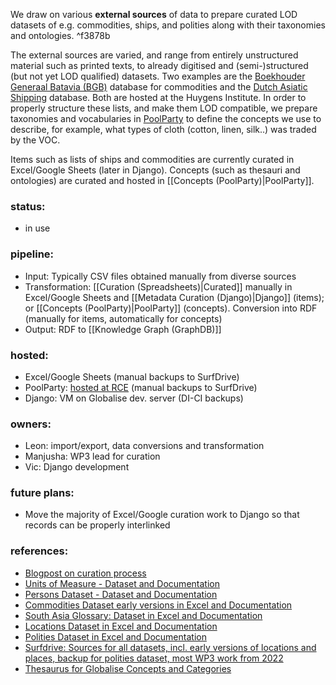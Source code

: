 We draw on various **external sources** of data to prepare curated LOD datasets of e.g. commodities, ships, and polities along with their taxonomies and ontologies.  ^f3878b

The external sources are varied, and range from entirely unstructured material such as printed texts, to already digitised and (semi-)structured (but not yet LOD qualified) datasets. Two examples are the [Boekhouder Generaal Batavia (BGB)](https://resources.huygens.knaw.nl/boekhoudergeneraalbatavia) database for commodities and the [Dutch Asiatic Shipping](https://resources.huygens.knaw.nl/das/) database. Both are hosted at the Huygens Institute. In order to properly structure these lists, and make them LOD compatible, we prepare taxonomies and vocabularies in [PoolParty](https://digitaalerfgoed.poolparty.biz/globalise.html) to define the concepts we use to describe, for example, what types of cloth (cotton, linen, silk..) was traded by the VOC.  

Items such as lists of ships and commodities are currently curated in Excel/Google Sheets (later in Django). Concepts (such as thesauri and ontologies) are curated and hosted in [[Concepts (PoolParty)|PoolParty]]. 

### status:

- in use

### pipeline:

- Input: Typically CSV files obtained manually from diverse sources
- Transformation: [[Curation (Spreadsheets)|Curated]] manually in Excel/Google Sheets and [[Metadata Curation (Django)|Django]] (items); or [[Concepts (PoolParty)|PoolParty]] (concepts). Conversion into RDF (manually for items, automatically for concepts) 
- Output: RDF to [[Knowledge Graph (GraphDB)]]

### hosted:

- Excel/Google Sheets (manual backups to SurfDrive)
- PoolParty: [hosted at RCE](https://digitaalerfgoed.poolparty.biz/globalise.html ) (manual backups to SurfDrive)
- Django: VM on Globalise dev. server (DI-CI backups)

### owners:

- Leon: import/export, data conversions and transformation
- Manjusha: WP3 lead for curation 
- Vic: Django development

### future plans:

- Move the majority of Excel/Google curation work to Django so that records can be properly interlinked

### references:

- [Blogpost on curation process](https://globalise.huygens.knaw.nl/rediscovering-early-modern-polities-first-thoughts-on-dataset-creation/)
- [Units of Measure - Dataset and Documentation](https://github.com/globalise-huygens/globalise-units-of-measure)
- [Persons Dataset - Dataset and Documentation](https://github.com/globalise-huygens/personsdataset)
- [Commodities Dataset early versions in Excel and Documentation](https://github.com/globalise-huygens/globalise-vocabulary)
- [South Asia Glossary: Dataset in Excel and Documentation](https://github.com/globalise-huygens/globalise-south-asia-glossary)
- [Locations Dataset in Excel and Documentation](https://github.com/globalise-huygens/globalise-places)
- [Polities Dataset in Excel and Documentation](https://drive.google.com/drive/folders/1qK3SqYnfDJMGbKHQtlt9FJhO8A351PGj)
- [Surfdrive: Sources for all datasets, incl. early versions of locations and places, backup for polities dataset, most WP3 work from 2022](https://surfdrive.surf.nl/files/index.php/apps/files/?dir=/Shared/GLOBALISE_shared_team/wp3&fileid=11788542838)
- [Thesaurus for Globalise Concepts and Categories](https://digitaalerfgoed.poolparty.biz/PoolParty/)
